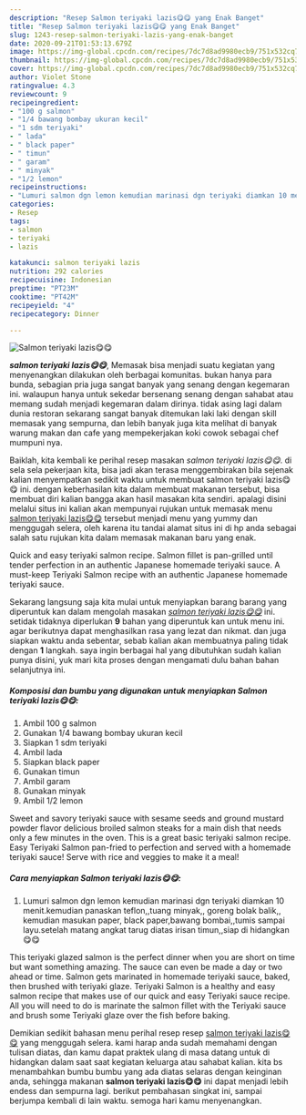 ```yaml
---
description: "Resep Salmon teriyaki lazis😋😋 yang Enak Banget"
title: "Resep Salmon teriyaki lazis😋😋 yang Enak Banget"
slug: 1243-resep-salmon-teriyaki-lazis-yang-enak-banget
date: 2020-09-21T01:53:13.679Z
image: https://img-global.cpcdn.com/recipes/7dc7d8ad9980ecb9/751x532cq70/salmon-teriyaki-lazis😋😋-foto-resep-utama.jpg
thumbnail: https://img-global.cpcdn.com/recipes/7dc7d8ad9980ecb9/751x532cq70/salmon-teriyaki-lazis😋😋-foto-resep-utama.jpg
cover: https://img-global.cpcdn.com/recipes/7dc7d8ad9980ecb9/751x532cq70/salmon-teriyaki-lazis😋😋-foto-resep-utama.jpg
author: Violet Stone
ratingvalue: 4.3
reviewcount: 9
recipeingredient:
- "100 g salmon"
- "1/4 bawang bombay ukuran kecil"
- "1 sdm teriyaki"
- " lada"
- " black paper"
- " timun"
- " garam"
- " minyak"
- "1/2 lemon"
recipeinstructions:
- "Lumuri salmon dgn lemon kemudian marinasi dgn teriyaki diamkan 10 menit.kemudian panaskan teflon,,tuang minyak,, goreng bolak balik,, kemudian masukan paper, black paper,bawang bombai,,tumis sampai layu.setelah matang angkat tarug diatas irisan timun,,siap di hidangkan😋😋"
categories:
- Resep
tags:
- salmon
- teriyaki
- lazis

katakunci: salmon teriyaki lazis 
nutrition: 292 calories
recipecuisine: Indonesian
preptime: "PT23M"
cooktime: "PT42M"
recipeyield: "4"
recipecategory: Dinner

---
```



![Salmon teriyaki lazis😋😋](https://img-global.cpcdn.com/recipes/7dc7d8ad9980ecb9/751x532cq70/salmon-teriyaki-lazis😋😋-foto-resep-utama.jpg)

<b><i>salmon teriyaki lazis😋😋</i></b>, Memasak bisa menjadi suatu kegiatan yang menyenangkan dilakukan oleh berbagai komunitas. bukan hanya para bunda, sebagian pria juga sangat banyak yang senang dengan kegemaran ini. walaupun hanya untuk sekedar bersenang senang dengan sahabat atau memang sudah menjadi kegemaran dalam dirinya. tidak asing lagi dalam dunia restoran sekarang sangat banyak ditemukan laki laki dengan skill memasak yang sempurna, dan lebih banyak juga kita melihat di banyak warung makan dan cafe yang mempekerjakan koki cowok sebagai chef mumpuni nya.

Baiklah, kita kembali ke perihal resep masakan <i>salmon teriyaki lazis😋😋</i>. di sela sela pekerjaan kita, bisa jadi akan terasa menggembirakan bila sejenak kalian menyempatkan sedikit waktu untuk membuat salmon teriyaki lazis😋😋 ini. dengan keberhasilan kita dalam membuat makanan tersebut, bisa membuat diri kalian bangga akan hasil masakan kita sendiri. apalagi disini melalui situs ini kalian akan mempunyai rujukan untuk memasak menu <u>salmon teriyaki lazis😋😋</u> tersebut menjadi menu yang yummy dan menggugah selera, oleh karena itu tandai alamat situs ini di hp anda sebagai salah satu rujukan kita dalam memasak makanan baru yang enak.

Quick and easy teriyaki salmon recipe. Salmon fillet is pan-grilled until tender perfection in an authentic Japanese homemade teriyaki sauce. A must-keep Teriyaki Salmon recipe with an authentic Japanese homemade teriyaki sauce.


Sekarang langsung saja kita mulai untuk menyiapkan barang barang yang diperuntuk kan dalam mengolah masakan <u><i>salmon teriyaki lazis😋😋</i></u> ini. setidak tidaknya diperlukan <b>9</b> bahan yang diperuntuk kan untuk menu ini. agar berikutnya dapat menghasilkan rasa yang lezat dan nikmat. dan juga siapkan waktu anda sebentar, sebab kalian akan membuatnya paling tidak dengan <b>1</b> langkah. saya ingin berbagai hal yang dibutuhkan sudah kalian punya disini, yuk mari kita proses dengan mengamati dulu bahan bahan selanjutnya ini.

<!--inarticleads1-->

##### Komposisi dan bumbu yang digunakan untuk menyiapkan Salmon teriyaki lazis😋😋:

1. Ambil 100 g salmon
1. Gunakan 1/4 bawang bombay ukuran kecil
1. Siapkan 1 sdm teriyaki
1. Ambil  lada
1. Siapkan  black paper
1. Gunakan  timun
1. Ambil  garam
1. Gunakan  minyak
1. Ambil 1/2 lemon


Sweet and savory teriyaki sauce with sesame seeds and ground mustard powder flavor delicious broiled salmon steaks for a main dish that needs only a few minutes in the oven. This is a great basic teriyaki salmon recipe. Easy Teriyaki Salmon pan-fried to perfection and served with a homemade teriyaki sauce! Serve with rice and veggies to make it a meal! 

<!--inarticleads2-->

##### Cara menyiapkan Salmon teriyaki lazis😋😋:

1. Lumuri salmon dgn lemon kemudian marinasi dgn teriyaki diamkan 10 menit.kemudian panaskan teflon,,tuang minyak,, goreng bolak balik,, kemudian masukan paper, black paper,bawang bombai,,tumis sampai layu.setelah matang angkat tarug diatas irisan timun,,siap di hidangkan😋😋


This teriyaki glazed salmon is the perfect dinner when you are short on time but want something amazing. The sauce can even be made a day or two ahead or time. Salmon gets marinated in homemade teriyaki sauce, baked, then brushed with teriyaki glaze. Teriyaki Salmon is a healthy and easy salmon recipe that makes use of our quick and easy Teriyaki sauce recipe. All you will need to do is marinate the salmon fillet with the Teriyaki sauce and brush some Teriyaki glaze over the fish before baking. 

Demikian sedikit bahasan menu perihal resep resep <u>salmon teriyaki lazis😋😋</u> yang menggugah selera. kami harap anda sudah memahami dengan tulisan diatas, dan kamu dapat praktek ulang di masa datang untuk di hidangkan dalam saat saat kegiatan keluarga atau sahabat kalian. kita bs menambahkan bumbu bumbu yang ada diatas selaras dengan keinginan anda, sehingga makanan <b>salmon teriyaki lazis😋😋</b> ini dapat menjadi lebih endess dan sempurna lagi. berikut pembahasan singkat ini, sampai berjumpa kembali di lain waktu. semoga hari kamu menyenangkan.

